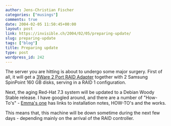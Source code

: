 ```yaml
---
author: Jens-Christian Fischer
categories: ["musings"]
comments: true
date: 2004-02-05 11:50:45+00:00
layout: post
link: https://invisible.ch/2004/02/05/preparing-update/
slug: preparing-update
tags: ["blog"]
title: Preparing update
type: post
wordpress_id: 242
---
```


The server you are hitting is about to undergo some major surgery. First of all, it will get a [3Ware 2 Port RAID Adapter](https://www.3ware.com/products/parallel_ata.asp) together with 2 Samsung SpinPoint 160 GB disks, serving in a RAID 1 configuration.

Next, the aging Red-Hat 7.3 system will be updated to a Debian Woody Stable release. I have googled around, and there are a number of "How-To's" - [Emma's one](https://lists.debian.org/debian-user/2004/debian-user-200401/msg02972.html) has links to installation notes, HOW-TO's and the works.

This means that, this machine will be down sometime during the next few days - depending mainly on the arrival of the RAID controller.
